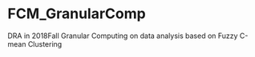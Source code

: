 # FCM_GranularComp
DRA in 2018Fall 
Granular Computing on data analysis based on Fuzzy C-mean Clustering
